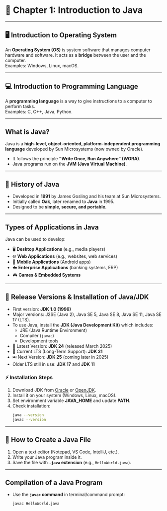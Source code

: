 # 📘 Chapter 1: Introduction to Java

---

## 🖥️ Introduction to Operating System

An **Operating System (OS)** is system software that manages computer hardware and software. It acts as a **bridge** between the user and the computer.  
Examples: Windows, Linux, macOS.

---

## 💻 Introduction to Programming Language

A **programming language** is a way to give instructions to a computer to perform tasks.  
Examples: C, C++, Java, Python.

---

## What is Java?

Java is a **high-level, object-oriented, platform-independent programming language** developed by Sun Microsystems (now owned by Oracle).

- It follows the principle **"Write Once, Run Anywhere" (WORA)**.
- Java programs run on the **JVM (Java Virtual Machine)**.

---

## 📜 History of Java

- Developed in **1991** by James Gosling and his team at Sun Microsystems.
- Initially called **Oak**, later renamed to **Java** in 1995.
- Designed to be **simple, secure, and portable**.

---

## Types of Applications in Java

Java can be used to develop:

- 🖥️ **Desktop Applications** (e.g., media players)
- 🌐 **Web Applications** (e.g., websites, web services)
- 📱 **Mobile Applications** (Android apps)
- ☁️ **Enterprise Applications** (banking systems, ERP)
- 🎮 **Games & Embedded Systems**

---

## 🔢 Release Versions & Installation of Java/JDK

- First version: **JDK 1.0 (1996)**
- Major versions: J2SE (Java 2), Java SE 5, Java SE 8, Java SE 11, Java SE 17 (LTS).
- To use Java, install the **JDK (Java Development Kit)** which includes:
  - JRE (Java Runtime Environment)
  - Compiler (`javac`)
  - Development tools
- 📌 Latest Version: **JDK 24** (released March 2025)
- 📌 Current LTS (Long-Term Support): **JDK 21**
- ⏭️ Next Version: **JDK 25** (coming later in 2025)
- Older LTS still in use: **JDK 17** and **JDK 11**

### ⚡ Installation Steps

1. Download JDK from [Oracle](https://www.oracle.com/java/technologies/downloads/) or [OpenJDK](https://openjdk.org).
2. Install it on your system (Windows, Linux, macOS).
3. Set environment variable **JAVA_HOME** and update **PATH**.
4. Check installation:
   ```bash
   java --version
   javac --version
   ```

---

## 📂 How to Create a Java File

1. Open a text editor (Notepad, VS Code, IntelliJ, etc.).
2. Write your Java program inside it.
3. Save the file with **`.java` extension** (e.g., `HelloWorld.java`).

---

## Compilation of a Java Program

- Use the **`javac` command** in terminal/command prompt:
  ```bash
  javac HelloWorld.java
  ```
